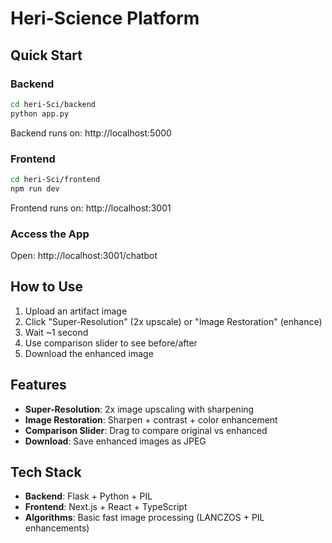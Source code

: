 # Heri-Science Platform

## Quick Start

### Backend
```bash
cd heri-Sci/backend
python app.py
```
Backend runs on: http://localhost:5000

### Frontend
```bash
cd heri-Sci/frontend
npm run dev
```
Frontend runs on: http://localhost:3001

### Access the App
Open: http://localhost:3001/chatbot

## How to Use

1. Upload an artifact image
2. Click "Super-Resolution" (2x upscale) or "Image Restoration" (enhance)
3. Wait ~1 second
4. Use comparison slider to see before/after
5. Download the enhanced image

## Features

- **Super-Resolution**: 2x image upscaling with sharpening
- **Image Restoration**: Sharpen + contrast + color enhancement
- **Comparison Slider**: Drag to compare original vs enhanced
- **Download**: Save enhanced images as JPEG

## Tech Stack

- **Backend**: Flask + Python + PIL
- **Frontend**: Next.js + React + TypeScript
- **Algorithms**: Basic fast image processing (LANCZOS + PIL enhancements)

